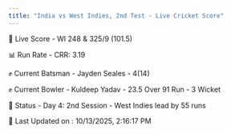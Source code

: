 ```yaml
---
title: "India vs West Indies, 2nd Test - Live Cricket Score"
---
```


🔴 Live Score - WI 248 & 325/9 (101.5)  

📊 Run Rate - CRR: 3.19  

✊ Current Batsman - Jayden Seales - 4(14)  

✊ Current Bowler - Kuldeep Yadav - 23.5 Over 91 Run - 3 Wicket  

📑 Status - Day 4: 2nd Session - West Indies lead by 55 runs

📝 Last Updated on : 10/13/2025, 2:16:17 PM  


